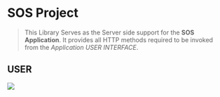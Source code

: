 # SOS Project
>This Library Serves as the Server side support 
>for the **SOS Application**. It provides all HTTP 
>methods required to be invoked from the *Application USER INTERFACE*.

## USER
![](https://img.shields.io/badge/GET:-%7B%7Burl%7D%7D/api/user-f39f37.png)


